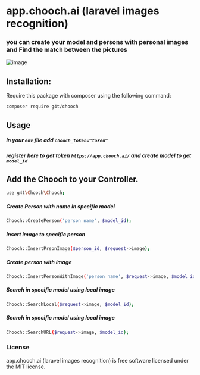 # app.chooch.ai (laravel images recognition)
### you can create your model and persons with personal images and Find the match between the pictures


![image](https://api.romarkcode.com/storage/images/607403e2823251*cPt2YI-5YxhfL3_Uhw0txA.png)


## Installation:
Require this package with composer using the following command:

```sh
composer require g4t/chooch
```



## Usage
##### in your `env` file add `chooch_token="token"`
##### register here to get token `https://app.chooch.ai/` and create model to get `model_id`

## Add the Chooch to your Controller.
```sh
use g4t\Chooch\Chooch;
```


##### Create Person with name in specific model 
```sh
Chooch::CreatePerson('person name', $model_id);
```

##### Insert image to specific person 
```sh
Chooch::InsertPrsonImage($person_id, $request->image);
```

##### Create person with image 
```sh
Chooch::InsertPersonWithImage('person name', $request->image, $model_id);
```

##### Search in specific model using local image 
```sh
Chooch::SearchLocal($request->image, $model_id);
```


##### Search in specific model using local image 
```sh
Chooch::SearchURL($request->image, $model_id);
```




### License

app.chooch.ai (laravel images recognition) is free software licensed under the MIT license.
